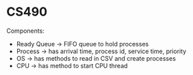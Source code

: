 # CS490

Components:

 - Ready Queue -> FIFO queue to hold processes
 - Process -> has arrival time, process id, service time, priority
 - OS -> has methods to read in CSV and create processes
 - CPU -> has method to start CPU thread
